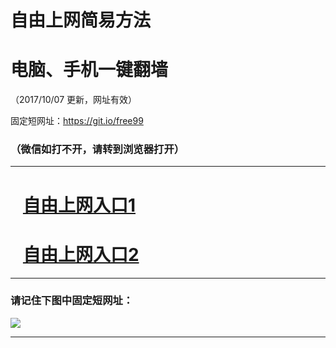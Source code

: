 ﻿# 自由上网简易方法

# 电脑、手机一键翻墙

（2017/10/07 更新，网址有效）

固定短网址：https://git.io/free99

### （微信如打不开，请转到浏览器打开）


***





# &nbsp;&nbsp; <a href="http://ft384914070.fwq-tz-1001.info/fwqtz01.html?t=100700122190 " target="_blank">自由上网入口1</a>
# &nbsp;&nbsp; <a href="http://ft289331241.fwq-tz-1002.info/fwqtz02.html?t=100700120678 " target="_blank">自由上网入口2</a>
***

### 请记住下图中固定短网址：

<img src="https://s3-us-west-2.amazonaws.com/fwq-1001/yjfq-20170905okok.png" /> 


***

